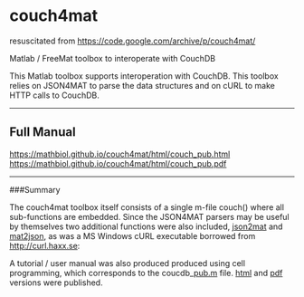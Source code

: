 # couch4mat
resuscitated from https://code.google.com/archive/p/couch4mat/

Matlab / FreeMat toolbox to interoperate with CouchDB

This Matlab toolbox supports interoperation with CouchDB. This toolbox relies on JSON4MAT to parse the data structures and on cURL to make HTTP calls to CouchDB.
___
## Full Manual

https://mathbiol.github.io/couch4mat/html/couch_pub.html
https://mathbiol.github.io/couch4mat/html/couch_pub.pdf
___


###Summary

The couch4mat toolbox itself consists of a single m-file couch() where all sub-functions are embedded. Since the JSON4MAT parsers may be useful by themselves two additional functions were also included, [json2mat](https://github.com/mathbiol/couch4mat/blob/gh-pages/json2mat.m) and [mat2json](https://github.com/mathbiol/couch4mat/blob/gh-pages/mat2json.m), as was a MS Windows cURL executable borrowed from http://curl.haxx.se:

A tutorial / user manual was also produced produced using cell programming, which corresponds to the coucdb_[pub.m](https://github.com/mathbiol/couch4mat/blob/gh-pages/pub.m) file. [html](https://mathbiol.github.io/couch4mat/html/couch_pub.html) and [pdf](https://mathbiol.github.io/couch4mat/html/couch_pub.pdf) versions were published.
